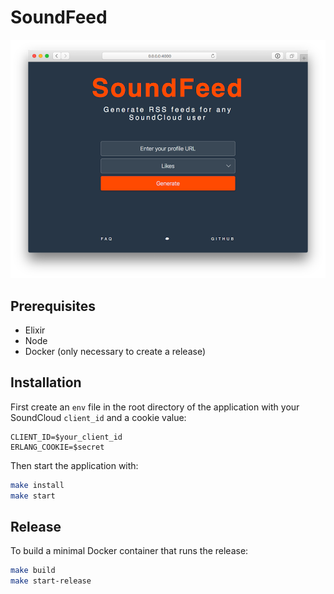 # SoundFeed

<p align="center">
  <img src="screenshot.png?raw=true" alt="Screenshot of SoundFeed"/>
</p>

## Prerequisites

- Elixir
- Node
- Docker (only necessary to create a release)

## Installation

First create an `env` file in the root directory of the application with your SoundCloud `client_id` and a cookie value:

```plaintext
CLIENT_ID=$your_client_id
ERLANG_COOKIE=$secret
```

Then start the application with:

```bash
make install
make start
```

## Release

To build a minimal Docker container that runs the release:

```bash
make build
make start-release
```

